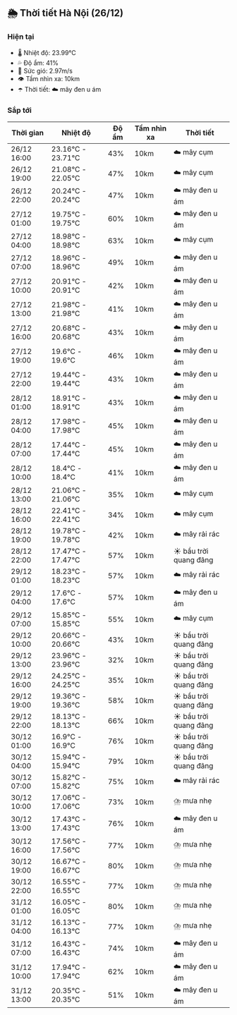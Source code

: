 ## 🌦️ Thời tiết Hà Nội (26/12)

### Hiện tại

- 🌡️ Nhiệt độ: 23.99℃
- 💦 Độ ẩm: 41%
- 💨 Sức gió: 2.97m/s
- 👁️ Tầm nhìn xa: 10km
- ☂️ Thời tiết: ☁️ mây đen u ám

### Sắp tới

| Thời gian | Nhiệt độ | Độ ẩm | Tầm nhìn xa | Thời tiết |
| --- | --- | --- | --- | --- |
| 26/12 16:00 | 23.16℃ - 23.71℃ | 43% | 10km | ☁️ mây cụm |
| 26/12 19:00 | 21.08℃ - 22.05℃ | 47% | 10km | ☁️ mây cụm |
| 26/12 22:00 | 20.24℃ - 20.24℃ | 47% | 10km | ☁️ mây đen u ám |
| 27/12 01:00 | 19.75℃ - 19.75℃ | 60% | 10km | ☁️ mây đen u ám |
| 27/12 04:00 | 18.98℃ - 18.98℃ | 63% | 10km | ☁️ mây cụm |
| 27/12 07:00 | 18.96℃ - 18.96℃ | 49% | 10km | ☁️ mây đen u ám |
| 27/12 10:00 | 20.91℃ - 20.91℃ | 42% | 10km | ☁️ mây đen u ám |
| 27/12 13:00 | 21.98℃ - 21.98℃ | 41% | 10km | ☁️ mây đen u ám |
| 27/12 16:00 | 20.68℃ - 20.68℃ | 43% | 10km | ☁️ mây đen u ám |
| 27/12 19:00 | 19.6℃ - 19.6℃ | 46% | 10km | ☁️ mây đen u ám |
| 27/12 22:00 | 19.44℃ - 19.44℃ | 43% | 10km | ☁️ mây đen u ám |
| 28/12 01:00 | 18.91℃ - 18.91℃ | 43% | 10km | ☁️ mây đen u ám |
| 28/12 04:00 | 17.98℃ - 17.98℃ | 45% | 10km | ☁️ mây đen u ám |
| 28/12 07:00 | 17.44℃ - 17.44℃ | 45% | 10km | ☁️ mây đen u ám |
| 28/12 10:00 | 18.4℃ - 18.4℃ | 41% | 10km | ☁️ mây đen u ám |
| 28/12 13:00 | 21.06℃ - 21.06℃ | 35% | 10km | ☁️ mây cụm |
| 28/12 16:00 | 22.41℃ - 22.41℃ | 34% | 10km | ☁️ mây cụm |
| 28/12 19:00 | 19.78℃ - 19.78℃ | 42% | 10km | ☁️ mây rải rác |
| 28/12 22:00 | 17.47℃ - 17.47℃ | 57% | 10km | ☀️ bầu trời quang đãng |
| 29/12 01:00 | 18.23℃ - 18.23℃ | 57% | 10km | ☁️ mây rải rác |
| 29/12 04:00 | 17.6℃ - 17.6℃ | 57% | 10km | ☁️ mây đen u ám |
| 29/12 07:00 | 15.85℃ - 15.85℃ | 55% | 10km | ☁️ mây cụm |
| 29/12 10:00 | 20.66℃ - 20.66℃ | 43% | 10km | ☀️ bầu trời quang đãng |
| 29/12 13:00 | 23.96℃ - 23.96℃ | 32% | 10km | ☀️ bầu trời quang đãng |
| 29/12 16:00 | 24.25℃ - 24.25℃ | 35% | 10km | ☀️ bầu trời quang đãng |
| 29/12 19:00 | 19.36℃ - 19.36℃ | 58% | 10km | ☀️ bầu trời quang đãng |
| 29/12 22:00 | 18.13℃ - 18.13℃ | 66% | 10km | ☀️ bầu trời quang đãng |
| 30/12 01:00 | 16.9℃ - 16.9℃ | 76% | 10km | ☀️ bầu trời quang đãng |
| 30/12 04:00 | 15.94℃ - 15.94℃ | 79% | 10km | ☀️ bầu trời quang đãng |
| 30/12 07:00 | 15.82℃ - 15.82℃ | 75% | 10km | ☁️ mây rải rác |
| 30/12 10:00 | 17.06℃ - 17.06℃ | 73% | 10km | ⛈️ mưa nhẹ |
| 30/12 13:00 | 17.43℃ - 17.43℃ | 76% | 10km | ☁️ mây đen u ám |
| 30/12 16:00 | 17.56℃ - 17.56℃ | 77% | 10km | ⛈️ mưa nhẹ |
| 30/12 19:00 | 16.67℃ - 16.67℃ | 80% | 10km | ⛈️ mưa nhẹ |
| 30/12 22:00 | 16.55℃ - 16.55℃ | 77% | 10km | ⛈️ mưa nhẹ |
| 31/12 01:00 | 16.05℃ - 16.05℃ | 80% | 10km | ⛈️ mưa nhẹ |
| 31/12 04:00 | 16.13℃ - 16.13℃ | 77% | 10km | ⛈️ mưa nhẹ |
| 31/12 07:00 | 16.43℃ - 16.43℃ | 74% | 10km | ☁️ mây đen u ám |
| 31/12 10:00 | 17.94℃ - 17.94℃ | 62% | 10km | ☁️ mây đen u ám |
| 31/12 13:00 | 20.35℃ - 20.35℃ | 51% | 10km | ☁️ mây đen u ám |
